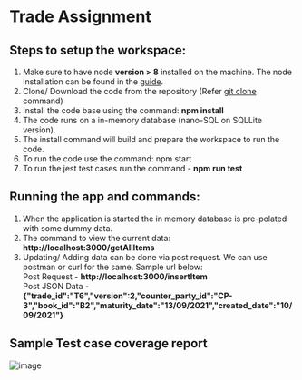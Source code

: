 # Trade Assignment

## Steps to setup the workspace:
1. Make sure to have node **version > 8** installed on the machine. The node installation can be found in the [guide](https://nodejs.org/en/download/).
2. Clone/ Download the code from the repository (Refer [git clone](https://github.com/git-guides/git-clone) command)
3. Install the code base using the command: **npm install**
4. The code runs on a in-memory database (nano-SQL on SQLLite version).
5. The install command will build and prepare the workspace to run the code.
6. To run the code use the command: npm start
7. To run the jest test cases run the command - **npm run test**

## Running the app and commands:
1. When the application is started the in memory database is pre-polated with some dummy data.
2. The command to view the current data:  **http://localhost:3000/getAllItems**
3. Updating/ Adding data can be done via post request. We can use postman or curl for the same. Sample url below:<br/>
   Post Request - **http://localhost:3000/insertItem**  <br/>
   Post JSON Data - <br/>**{"trade_id":"T6","version":2,"counter_party_id":"CP-3","book_id":"B2","maturity_date":"13/09/2021","created_date":"10/09/2021"}**
   
## Sample Test case coverage report ##
![image](https://user-images.githubusercontent.com/1829280/133018530-c0851162-1189-47a8-b7d3-db712808a15b.png)
